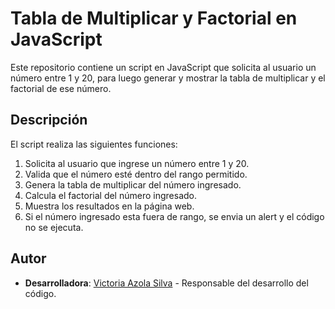 # Tabla de Multiplicar y Factorial en JavaScript

Este repositorio contiene un script en JavaScript que solicita al usuario 
un número entre 1 y 20, para luego generar y mostrar la tabla de multiplicar y 
el factorial de ese número.

## Descripción

El script realiza las siguientes funciones:

1. Solicita al usuario que ingrese un número entre 1 y 20.
2. Valida que el número esté dentro del rango permitido.
3. Genera la tabla de multiplicar del número ingresado.
4. Calcula el factorial del número ingresado.
5. Muestra los resultados en la página web.
6. Si el número ingresado esta fuera de rango, se envia un alert y el código no se ejecuta.

## Autor

- **Desarrolladora**: [Victoria Azola Silva](https://github.com/VickyAzola) - Responsable del desarrollo del código.
